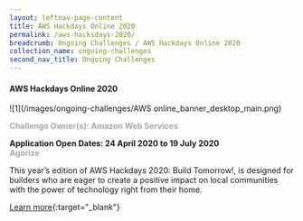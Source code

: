 ```yaml
---
layout: leftnav-page-content
title: AWS Hackdays Online 2020
permalink: /aws-hacksdays-2020/
breadcrumb: Ongoing Challenges / AWS Hackdays Online 2020
collection_name: ongoing-challenges
second_nav_title: Ongoing Challenges
---
```


#### AWS Hackdays Online 2020

![1](/images/ongoing-challenges/AWS online_banner_desktop_main.png)

<font color="#a9a9a9"><b>Challenge Owner(s): Amazon Web Services</b></font>

**Application Open Dates: 24 April 2020 to 19 July 2020**<br>
<font color=" #a9a9a9"><b>Agorize</b></font>

This year’s edition of AWS Hackdays 2020: Build Tomorrow!, is designed for builders who are eager to create a positive impact on local communities with the power of technology right from their home.

[Learn more](https://aws.agorize.com/en/challenges/singapore-2020){:target="_blank"}
